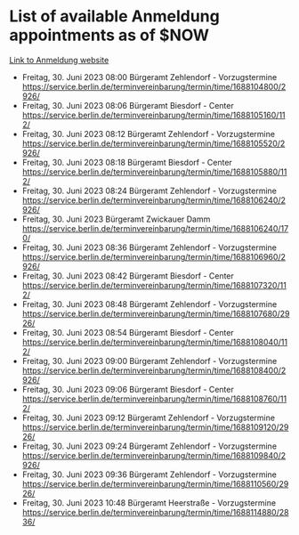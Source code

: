 # List of available Anmeldung appointments as of $NOW
[Link to Anmeldung website](https://service.berlin.de/terminvereinbarung/termin/tag.php?termin=1&anliegen[]=120686&dienstleisterlist=122210,122217,327316,122219,327312,122227,327314,122231,327346,122243,327348,122254,122252,329742,122260,329745,122262,329748,122271,327278,122273,327274,122277,327276,330436,122280,327294,122282,327290,122284,327292,122291,327270,122285,327266,122286,327264,122296,327268,150230,329760,122297,327286,122294,327284,122312,329763,122314,329775,122304,327330,122311,327334,122309,327332,317869,122281,327352,122279,329772,122283,122276,327324,122274,327326,122267,329766,122246,327318,122251,327320,122257,327322,122208,327298,122226,327300&herkunft=http%3A%2F%2Fservice.berlin.de%2Fdienstleistung%2F120686%2F)
- Freitag, 30. Juni 2023 08:00 Bürgeramt Zehlendorf - Vorzugstermine https://service.berlin.de/terminvereinbarung/termin/time/1688104800/2926/
- Freitag, 30. Juni 2023 08:06 Bürgeramt Biesdorf - Center https://service.berlin.de/terminvereinbarung/termin/time/1688105160/112/
- Freitag, 30. Juni 2023 08:12 Bürgeramt Zehlendorf - Vorzugstermine https://service.berlin.de/terminvereinbarung/termin/time/1688105520/2926/
- Freitag, 30. Juni 2023 08:18 Bürgeramt Biesdorf - Center https://service.berlin.de/terminvereinbarung/termin/time/1688105880/112/
- Freitag, 30. Juni 2023 08:24 Bürgeramt Zehlendorf - Vorzugstermine https://service.berlin.de/terminvereinbarung/termin/time/1688106240/2926/
- Freitag, 30. Juni 2023  Bürgeramt Zwickauer Damm https://service.berlin.de/terminvereinbarung/termin/time/1688106240/170/
- Freitag, 30. Juni 2023 08:36 Bürgeramt Zehlendorf - Vorzugstermine https://service.berlin.de/terminvereinbarung/termin/time/1688106960/2926/
- Freitag, 30. Juni 2023 08:42 Bürgeramt Biesdorf - Center https://service.berlin.de/terminvereinbarung/termin/time/1688107320/112/
- Freitag, 30. Juni 2023 08:48 Bürgeramt Zehlendorf - Vorzugstermine https://service.berlin.de/terminvereinbarung/termin/time/1688107680/2926/
- Freitag, 30. Juni 2023 08:54 Bürgeramt Biesdorf - Center https://service.berlin.de/terminvereinbarung/termin/time/1688108040/112/
- Freitag, 30. Juni 2023 09:00 Bürgeramt Zehlendorf - Vorzugstermine https://service.berlin.de/terminvereinbarung/termin/time/1688108400/2926/
- Freitag, 30. Juni 2023 09:06 Bürgeramt Biesdorf - Center https://service.berlin.de/terminvereinbarung/termin/time/1688108760/112/
- Freitag, 30. Juni 2023 09:12 Bürgeramt Zehlendorf - Vorzugstermine https://service.berlin.de/terminvereinbarung/termin/time/1688109120/2926/
- Freitag, 30. Juni 2023 09:24 Bürgeramt Zehlendorf - Vorzugstermine https://service.berlin.de/terminvereinbarung/termin/time/1688109840/2926/
- Freitag, 30. Juni 2023 09:36 Bürgeramt Zehlendorf - Vorzugstermine https://service.berlin.de/terminvereinbarung/termin/time/1688110560/2926/
- Freitag, 30. Juni 2023 10:48 Bürgeramt Heerstraße - Vorzugstermine https://service.berlin.de/terminvereinbarung/termin/time/1688114880/2836/
